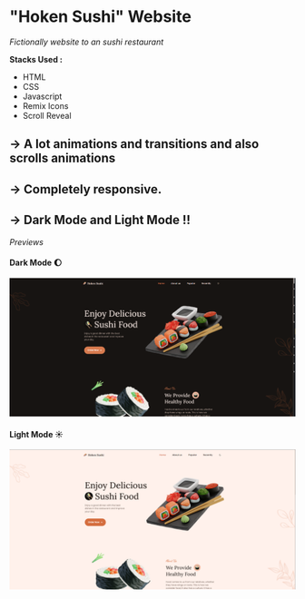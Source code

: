 # "Hoken Sushi" Website

*Fictionally website to an sushi restaurant*

 **Stacks Used :**
- HTML
- CSS
- Javascript
- Remix Icons
- Scroll Reveal

## -> A lot animations and transitions and also scrolls animations
## -> Completely responsive.

## -> Dark Mode and Light Mode !!
*Previews* 

#### Dark Mode :moon:
![Dark mode of Web Site](assets/img/dark-mode.png)


#### Light Mode :sunny:
![Light mode of Web Site](assets/img/light-mode.png)
